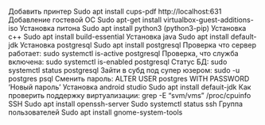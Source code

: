 Добавить принтер
Sudo apt install cups-pdf
http://localhost:631
Добавление гостевой ОС
Sudo apt-get install virtualbox-guest-additions-iso
Установка питона
Sudo apt install python3 (python3-pip)
Установка с++
Sudo apt install build-essential
Установка java
Sudo apt install default-jdk
Установка postgresql
Sudo apt install postgresql
Проверка что сервер работает: sudo systemctl is-active postgresql
Проверка, что служба включена: sudo systemctl is-enabled postgresql
Статус БД: sudo systemctl status postgresql
Зайти в субд под супер юзером: sudo -u postgres psql
Сменить пароль: ALTER USER postgres WITH PASSWORD ‘Новый пароль’
Установка android studio
Sudo apt install defauit-jdk
Как проверить поддержку виртуализации: grep -E “svm/vms” /proc/cpuinfo
SSH
Sudo apt install openssh-server
Sudo systemctl status ssh 
Группа пользователей 
Sudo apt install gnome-system-tools
